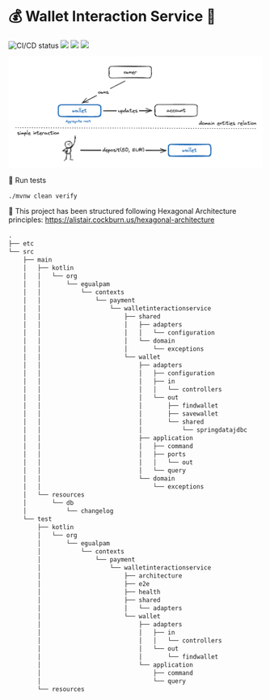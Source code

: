 # 💰 Wallet Interaction Service 💸

![CI/CD status](https://github.com/erickgualpa/wallet-interaction-service/actions/workflows/maven.yml/badge.svg)
[![](https://img.shields.io/badge/Spring%20Boot%20Version-3.3.1-blue)](/pom.xml)
[![](https://img.shields.io/badge/Java%20Version-21-blue)](/pom.xml)
[![](https://img.shields.io/badge/Kotlin%20Version-2.0.0-blue)](/pom.xml)

![wallet-interaction-service](etc/wallet-interaction-service.png)

🧪 Run tests
<br>

```shell script
./mvnw clean verify
```

📣 This project has been structured following Hexagonal Architecture principles:
https://alistair.cockburn.us/hexagonal-architecture

[//]: # (Directory tree below was generated using 'tree -d -I target' command)

```
.
├── etc
└── src
    ├── main
    │   ├── kotlin
    │   │   └── org
    │   │       └── egualpam
    │   │           └── contexts
    │   │               └── payment
    │   │                   └── walletinteractionservice
    │   │                       ├── shared
    │   │                       │   ├── adapters
    │   │                       │   │   └── configuration
    │   │                       │   └── domain
    │   │                       │       └── exceptions
    │   │                       └── wallet
    │   │                           ├── adapters
    │   │                           │   ├── configuration
    │   │                           │   ├── in
    │   │                           │   │   └── controllers
    │   │                           │   └── out
    │   │                           │       ├── findwallet
    │   │                           │       ├── savewallet
    │   │                           │       └── shared
    │   │                           │           └── springdatajdbc
    │   │                           ├── application
    │   │                           │   ├── command
    │   │                           │   ├── ports
    │   │                           │   │   └── out
    │   │                           │   └── query
    │   │                           └── domain
    │   │                               └── exceptions
    │   └── resources
    │       └── db
    │           └── changelog
    └── test
        ├── kotlin
        │   └── org
        │       └── egualpam
        │           └── contexts
        │               └── payment
        │                   └── walletinteractionservice
        │                       ├── architecture
        │                       ├── e2e
        │                       ├── health
        │                       ├── shared
        │                       │   └── adapters
        │                       └── wallet
        │                           ├── adapters
        │                           │   ├── in
        │                           │   │   └── controllers
        │                           │   └── out
        │                           │       └── findwallet
        │                           └── application
        │                               ├── command
        │                               └── query
        └── resources
```
